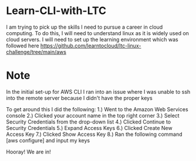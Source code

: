# Learn-CLI-with-LTC

I am trying to pick up the skills I need to pursue a career in cloud computing. To do this, I will need to understand linux as it is widely used on cloud servers.
I will need to set up the learning environment which was followed here https://github.com/learntocloud/ltc-linux-challenge/tree/main/aws

# Note
In the initial set-up for AWS CLI I ran into an issue where I was unable to ssh into the remote server because I didn't have the proper keys

To get around this I did the following:
1.) Went to the Amazon Web Services console
2.) Clicked your account name in the top right corner
3.) Select Security Credentials from the drop-down list
4.) Clicked Continue to Security Credentials
5.) Expand Access Keys
6.) Clicked Create New Access Key
7.) Clicked Show Access Key
8.) Ran the following command [aws configure] and input my keys

Hooray! We are in!

